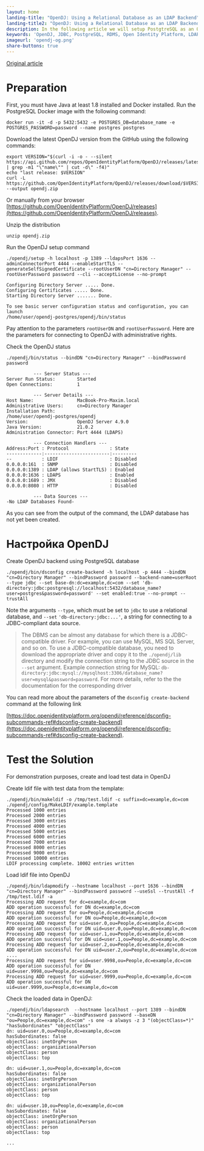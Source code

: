```yaml
---
layout: home
landing-title: "OpenDJ: Using a Relational Database as an LDAP Backend"
landing-title2: "OpenDJ: Using a Relational Database as an LDAP Backend"
description: In the following article we will setup PostgtreSQL as an OpenDJ backend
keywords: 'OpenDJ, JDBC, PostgreSQL, RDMS, Open Identity Platform, LDAP'
imageurl: 'opendj-og.png'
share-buttons: true
---
```


[Original article](https://github.com/OpenIdentityPlatform/OpenDJ/wiki/Using-a-Relational-Database-as-an-LDAP-Backend)

# Preparation

First, you must have Java at least 1.8 installed and Docker installed. Run the PostgreSQL Docker image with the following command:

```
docker run -it -d -p 5432:5432 -e POSTGRES_DB=database_name -e POSTGRES_PASSWORD=password --name postgres postgres
```

Download the latest OpenDJ version from the GitHub using the following commands:
```
export VERSION="$(curl -i -o - --silent https://api.github.com/repos/OpenIdentityPlatform/OpenDJ/releases/latest | grep -m1 "\"name\"" | cut -d\" -f4)" 
echo "last release: $VERSION"
curl -L https://github.com/OpenIdentityPlatform/OpenDJ/releases/download/$VERSION/opendj-$VERSION.zip --output opendj.zip

```

Or manually from your browser [https://github.com/OpenIdentityPlatform/OpenDJ/releases](https://github.com/OpenIdentityPlatform/OpenDJ/releases).

Unzip the distribution

```
unzip opendj.zip

```

Run the OpenDJ setup command

```
./opendj/setup -h localhost -p 1389 --ldapsPort 1636 --adminConnectorPort 4444 --enableStartTLS --generateSelfSignedCertificate --rootUserDN "cn=Directory Manager" --rootUserPassword password --cli --acceptLicense --no-prompt

Configuring Directory Server ..... Done.
Configuring Certificates ..... Done.
Starting Directory Server ....... Done.

To see basic server configuration status and configuration, you can launch
/home/user/opendj-postgres/opendj/bin/status
```

Pay attention to the parameters `rootUserDN` and `rootUserPassword`. Here are the parameters for connecting to OpenDJ with administrative rights.

Check the OpenDJ status

```
./opendj/bin/status --bindDN "cn=Directory Manager" --bindPassword password

          --- Server Status ---
Server Run Status:        Started
Open Connections:         1

          --- Server Details ---
Host Name:                MacBook-Pro-Maxim.local
Administrative Users:     cn=Directory Manager
Installation Path:
/home/user/opendj-postgres/opendj
Version:                  OpenDJ Server 4.9.0
Java Version:             21.0.2
Administration Connector: Port 4444 (LDAPS)

          --- Connection Handlers ---
Address:Port : Protocol               : State
-------------:------------------------:---------
--           : LDIF                   : Disabled
0.0.0.0:161  : SNMP                   : Disabled
0.0.0.0:1389 : LDAP (allows StartTLS) : Enabled
0.0.0.0:1636 : LDAPS                  : Enabled
0.0.0.0:1689 : JMX                    : Disabled
0.0.0.0:8080 : HTTP                   : Disabled

          --- Data Sources ---
-No LDAP Databases Found-
```

As you can see from the output of the command, the LDAP database has not yet been created.

# Настройка OpenDJ

Create OpenDJ backend using PostgreSQL database

```
./opendj/bin/dsconfig create-backend -h localhost -p 4444 --bindDN "cn=Directory Manager" --bindPassword password --backend-name=userRoot --type jdbc --set base-dn:dc=example,dc=com --set 'db-directory:jdbc:postgresql://localhost:5432/database_name?user=postgres&password=password' --set enabled:true --no-prompt --trustAll
```


Note the arguments `--type`, which must be set to `jdbc` to use a relational database, and `--set` `'db-directory:jdbc:...'`, a string for connecting to a JDBC-compliant data source.

> The DBMS can be almost any database for which there is a JDBC-compatible driver. For example, you can use MySQL, MS SQL Server, and so on. To use a JDBC-compatible database, you need to download the appropriate driver and copy it to the `./opendj/lib` directory and modify the connection string to the JDBC source in the `--set` argument. Example connection string for MySQL: `db-directory:jdbc:mysql://mysqlhost:3306/database_name?user=mysql&password=password`. For more details, refer to the the documentation for the corresponding driver


You can read more about the parameters of the `dsconfig create-backend` command at the following link

[https://doc.openidentityplatform.org/opendj/reference/dsconfig-subcommands-ref#dsconfig-create-backend](https://doc.openidentityplatform.org/opendj/reference/dsconfig-subcommands-ref#dsconfig-create-backend).

# Test the Solution

For demonstration purposes, create and load test data in OpenDJ

Create ldif file with test data from the template:

```
./opendj/bin/makeldif -o /tmp/test.ldif -c suffix=dc=example,dc=com ./opendj/config/MakeLDIF/example.template                                                                   
Processed 1000 entries
Processed 2000 entries
Processed 3000 entries
Processed 4000 entries
Processed 5000 entries
Processed 6000 entries
Processed 7000 entries
Processed 8000 entries
Processed 9000 entries
Processed 10000 entries
LDIF processing complete. 10002 entries written
```

Load ldif file into OpenDJ

```
./opendj/bin/ldapmodify --hostname localhost --port 1636 --bindDN "cn=Directory Manager" --bindPassword password --useSsl --trustAll -f /tmp/test.ldif -a
Processing ADD request for dc=example,dc=com
ADD operation successful for DN dc=example,dc=com
Processing ADD request for ou=People,dc=example,dc=com
ADD operation successful for DN ou=People,dc=example,dc=com
Processing ADD request for uid=user.0,ou=People,dc=example,dc=com
ADD operation successful for DN uid=user.0,ou=People,dc=example,dc=com
Processing ADD request for uid=user.1,ou=People,dc=example,dc=com
ADD operation successful for DN uid=user.1,ou=People,dc=example,dc=com
Processing ADD request for uid=user.2,ou=People,dc=example,dc=com
ADD operation successful for DN uid=user.2,ou=People,dc=example,dc=com
....
Processing ADD request for uid=user.9998,ou=People,dc=example,dc=com
ADD operation successful for DN uid=user.9998,ou=People,dc=example,dc=com
Processing ADD request for uid=user.9999,ou=People,dc=example,dc=com
ADD operation successful for DN uid=user.9999,ou=People,dc=example,dc=com
```

Check the loaded data in OpenDJ:

```
./opendj/bin/ldapsearch  --hostname localhost --port 1389 --bindDN "cn=Directory Manager" --bindPassword password --baseDN "ou=People,dc=example,dc=com" -s one -a always -z 3 "(objectClass=*)" "hasSubordinates" "objectClass"
dn: uid=user.0,ou=People,dc=example,dc=com
hasSubordinates: false
objectClass: inetOrgPerson
objectClass: organizationalPerson
objectClass: person
objectClass: top

dn: uid=user.1,ou=People,dc=example,dc=com
hasSubordinates: false
objectClass: inetOrgPerson
objectClass: organizationalPerson
objectClass: person
objectClass: top

dn: uid=user.10,ou=People,dc=example,dc=com
hasSubordinates: false
objectClass: inetOrgPerson
objectClass: organizationalPerson
objectClass: person
objectClass: top

...
```